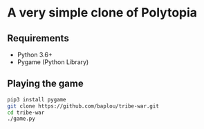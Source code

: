 # A very simple clone of Polytopia

## Requirements
* Python 3.6+
* Pygame (Python Library)

## Playing the game
```bash
pip3 install pygame
git clone https://github.com/baplou/tribe-war.git
cd tribe-war
./game.py
```
